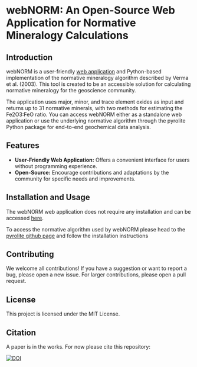# webNORM: An Open-Source Web Application for Normative Mineralogy Calculations

## Introduction

webNORM is a user-friendly [web application](http://webnorm.streamlit.com) and Python-based implementation of the normative mineralogy algorithm described by Verma et al. (2003). This tool is created to be an accessible solution for calculating normative mineralogy for the geoscience community.

The application uses major, minor, and trace element oxides as input and returns up to 31 normative minerals, with two methods for estimating the Fe2O3:FeO ratio. You can access webNORM either as a standalone web application or use the underlying normative algorithm through the pyrolite Python package for end-to-end geochemical data analysis.

## Features

- **User-Friendly Web Application:** Offers a convenient interface for users without programming experience.
- **Open-Source:** Encourage contributions and adaptations by the community for specific needs and improvements.

## Installation and Usage

The webNORM web application does not require any installation and can be accessed [here](http://webnorm.streamlit.com).

To access the normative algorithm used by webNORM please head to the  [pyrolite github page](https://github.com/morganjwilliams/pyrolite) and follow the installation instructions

## Contributing
We welcome all contributions! If you have a suggestion or want to report a bug, please open a new issue. For larger contributions, please open a pull request.

## License
This project is licensed under the MIT License.

## Citation
A paper is in the works. For now please cite this repository:

[![DOI](https://zenodo.org/badge/DOI/10.5281/zenodo.7990713.svg)](https://doi.org/10.5281/zenodo.7990713)


